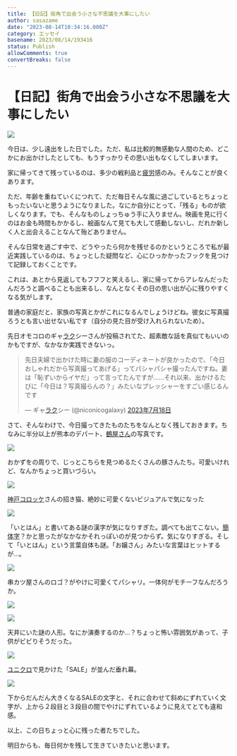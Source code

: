 ```yaml
---
title: 【日記】街角で出会う小さな不思議を大事にしたい
author: sasazame
date: "2023-08-14T10:34:16.000Z"
category: エッセイ
basename: 2023/08/14/193416
status: Publish
allowComments: true
convertBreaks: false
---
```

# 【日記】街角で出会う小さな不思議を大事にしたい

![](https://cdn-ak.f.st-hatena.com/images/fotolife/s/sasazame/20230814/20230814185406.png)

<!-- Extended Body -->

今日は、少し遠出をした日でした。ただ、私は比較的無感動な人間のため、どこかにお出かけしたとしても、もうすっかりその思い出もなくしてしまいます。

家に帰ってきて残っているのは、多少の戦利品と[疲労](https://d.hatena.ne.jp/keyword/%C8%E8%CF%AB)感のみ。そんなことが良くあります。

ただ、年齢を重ねていくにつれて、ただ毎日そんな風に過ごしているとちょっともったいないと思うようになりました。なにか自分にとって、「残る」ものが欲しくなります。でも、そんなものしょっちゅう手に入りません。映画を見に行くのはお金も時間もかかるし、絵画なんて見ても大して感動しないし、だれか新しく人と出会えることなんて殆どありません。

そんな日常を過ごす中で、どうやったら何かを残せるのかというところで私が最近実践しているのは、ちょっとした疑問など、心にひっかかったフックを見つけて記録しておくことです。

これは、あとから見返してもフフフと笑えるし、家に帰ってからアレなんだったんだろうと調べることも出来るし、なんとなくその日の思い出が心に残りやすくなる気がします。

普通の家庭だと、家族の写真とかがこれになるんでしょうけどね。彼女に写真撮ろうとも言い出せない私です（自分の見た目が受け入れられないため）。

先日オモコロのギャ[ラク](https://d.hatena.ne.jp/keyword/%A5%E9%A5%AF)シーさんが投稿されてた、超素敵な話を真似てもいいのかもですが、なかなか実践できないっ。

> 先日夫婦で出かけた時に妻の服のコーディネートが良かったので、「今日おしゃれだから写真撮ってあげる」ってパシャパシャ撮ったんですね。妻は「恥ずいからイヤだ」って言ってたんですが……それ以来、出かけるたびに「今日は？写真撮らんの？」みたいなプレッシャーをすごい感じるんです
> 
> — ギャ[ラク](https://d.hatena.ne.jp/keyword/%A5%E9%A5%AF)シー (@niconicogalaxy) [2023年7月18日](https://twitter.com/niconicogalaxy/status/1681132934818930689?ref_src=twsrc%5Etfw)

さて、そんなわけで、今日撮ってきたものたちをなんとなく残しておきます。ちなみに半分以上が熊本のデパート、[鶴屋さん](https://d.hatena.ne.jp/keyword/%C4%E1%B2%B0%A4%B5%A4%F3)の写真です。

![](https://cdn-ak.f.st-hatena.com/images/fotolife/s/sasazame/20230814/20230814185614.jpg)

おかずをの周りで、じっとこちらを見つめるたくさんの豚さんたち。可愛いけれど、なんかちょっと買いづらい。

![](https://cdn-ak.f.st-hatena.com/images/fotolife/s/sasazame/20230814/20230814185624.jpg)

[神戸コロッケ](https://d.hatena.ne.jp/keyword/%BF%C0%B8%CD%A5%B3%A5%ED%A5%C3%A5%B1)さんの招き猫、絶妙に可愛くないビジュアルで気になった

![](https://cdn-ak.f.st-hatena.com/images/fotolife/s/sasazame/20230814/20230814185633.jpg)

「いとはん」と書いてある謎の漢字が気になりすぎた。調べても出てこない。[簡体字](https://d.hatena.ne.jp/keyword/%B4%CA%C2%CE%BB%FA)？かと思ったがなかなかそれっぽいのが見つからず。気になりすぎる。そして「いとはん」という言葉自体も謎。「お嬢さん」みたいな言葉はヒットするが…。

![](https://cdn-ak.f.st-hatena.com/images/fotolife/s/sasazame/20230814/20230814185644.jpg)

串カツ屋さんのロゴ？がやけに可愛くてパシャリ。一体何がモチーフなんだろうか。

![](https://cdn-ak.f.st-hatena.com/images/fotolife/s/sasazame/20230814/20230814185654.jpg)

![](https://cdn-ak.f.st-hatena.com/images/fotolife/s/sasazame/20230814/20230814185703.jpg)

天井にいた謎の人形。なにか演奏するのか…？ちょっと怖い雰囲気があって、子供がビビりそうだった。

![](https://cdn-ak.f.st-hatena.com/images/fotolife/s/sasazame/20230814/20230814185713.jpg)

[ユニクロ](https://d.hatena.ne.jp/keyword/%A5%E6%A5%CB%A5%AF%A5%ED)で見かけた「SALE」が並んだ垂れ幕。

![](https://cdn-ak.f.st-hatena.com/images/fotolife/s/sasazame/20230814/20230814193008.png)

下からだんだん大きくなるSALEの文字と、それに合わせて斜めにずれていく文字が、上から２段目と３段目の間でやけにずれているように見えてとても違和感。  
  

以上、この日ちょっと心に残った者たちでした。

明日からも、毎日何かを残して生きていきたいと思います。